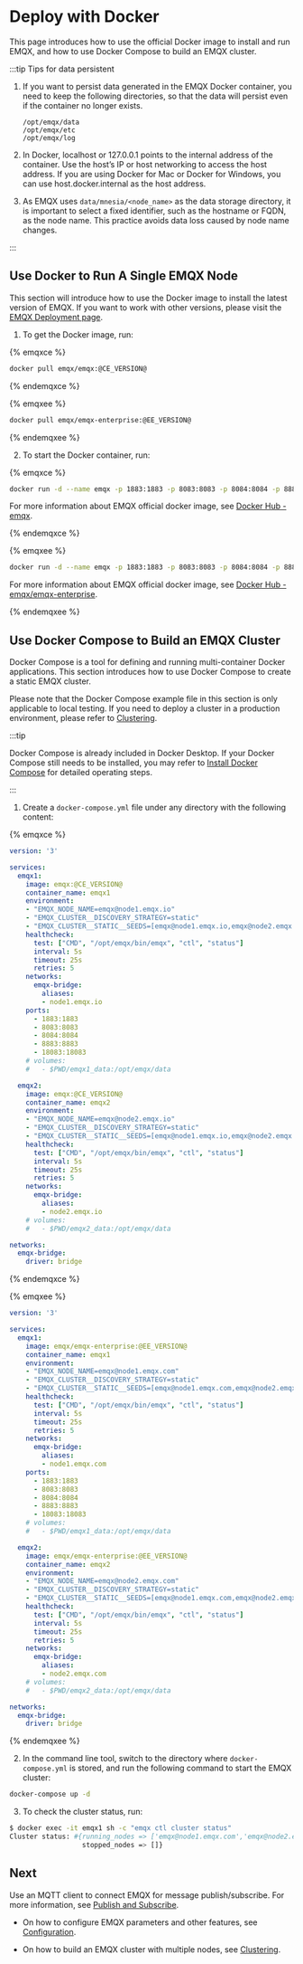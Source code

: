 # Deploy with Docker

This page introduces how to use the official Docker image to install and run EMQX, and how to use Docker Compose to build an EMQX cluster.

:::tip Tips for data persistent

1. If you want to persist data generated in the EMQX Docker container, you need to keep the following directories, so that the data will persist even if the container no longer exists.

   ```
   /opt/emqx/data
   /opt/emqx/etc
   /opt/emqx/log
   ```

2. In Docker, localhost or 127.0.0.1 points to the internal address of the container. Use the host’s IP or host networking to access the host address. If you are using Docker for Mac or Docker for Windows, you can use host.docker.internal as the host address.

3. As EMQX uses `data/mnesia/<node_name>` as the data storage directory, it is important to select a fixed identifier, such as the hostname or FQDN, as the node name. This practice avoids data loss caused by node name changes.

:::

## Use Docker to Run A Single EMQX Node

This section will introduce how to use the Docker image to install the latest version of EMQX. If you want to work with other versions,  please visit the [EMQX Deployment page](https://www.emqx.com/en/try?product=enterprise).

1. To get the Docker image, run: 

{% emqxce %}

```bash
docker pull emqx/emqx:@CE_VERSION@
```

{% endemqxce %}

{% emqxee %}

```bash
docker pull emqx/emqx-enterprise:@EE_VERSION@
```

{% endemqxee %}

2. To start the Docker container, run:

{% emqxce %}

```bash
docker run -d --name emqx -p 1883:1883 -p 8083:8083 -p 8084:8084 -p 8883:8883 -p 18083:18083  emqx:@CE_VERSION@
```

For more information about EMQX official docker image, see [Docker Hub - emqx](https://hub.docker.com/_/emqx). 

{% endemqxce %}

{% emqxee %}

```bash
docker run -d --name emqx -p 1883:1883 -p 8083:8083 -p 8084:8084 -p 8883:8883 -p 18083:18083  emqx/emqx-enterprise:@EE_VERSION@
```

For more information about EMQX official docker image, see [Docker Hub - emqx/emqx-enterprise](https://hub.docker.com/r/emqx/emqx-enterprise).

{% endemqxee %}

## Use Docker Compose to Build an EMQX Cluster

Docker Compose is a tool for defining and running multi-container Docker applications. This section introduces how to use Docker Compose to create a static EMQX cluster.

Please note that the Docker Compose example file in this section is only applicable to local testing. If you need to deploy a cluster in a production environment, please refer to [Clustering](./cluster/introduction.md).

:::tip

Docker Compose is already included in Docker Desktop. If your Docker Compose still needs to be installed, you may refer to [Install Docker Compose](https://docs.docker.com/compose/install/) for detailed operating steps.

:::

1. Create a  `docker-compose.yml` file under any directory with the following content:

{% emqxce %}

```yml
version: '3'

services:
  emqx1:
    image: emqx:@CE_VERSION@
    container_name: emqx1
    environment:
    - "EMQX_NODE_NAME=emqx@node1.emqx.io"
    - "EMQX_CLUSTER__DISCOVERY_STRATEGY=static"
    - "EMQX_CLUSTER__STATIC__SEEDS=[emqx@node1.emqx.io,emqx@node2.emqx.io]"
    healthcheck:
      test: ["CMD", "/opt/emqx/bin/emqx", "ctl", "status"]
      interval: 5s
      timeout: 25s
      retries: 5
    networks:
      emqx-bridge:
        aliases:
        - node1.emqx.io
    ports:
      - 1883:1883
      - 8083:8083
      - 8084:8084
      - 8883:8883
      - 18083:18083 
    # volumes:
    #   - $PWD/emqx1_data:/opt/emqx/data

  emqx2:
    image: emqx:@CE_VERSION@
    container_name: emqx2
    environment:
    - "EMQX_NODE_NAME=emqx@node2.emqx.io"
    - "EMQX_CLUSTER__DISCOVERY_STRATEGY=static"
    - "EMQX_CLUSTER__STATIC__SEEDS=[emqx@node1.emqx.io,emqx@node2.emqx.io]"
    healthcheck:
      test: ["CMD", "/opt/emqx/bin/emqx", "ctl", "status"]
      interval: 5s
      timeout: 25s
      retries: 5
    networks:
      emqx-bridge:
        aliases:
        - node2.emqx.io
    # volumes:
    #   - $PWD/emqx2_data:/opt/emqx/data

networks:
  emqx-bridge:
    driver: bridge
```

{% endemqxce %}

{% emqxee %}

```yml
version: '3'

services:
  emqx1:
    image: emqx/emqx-enterprise:@EE_VERSION@
    container_name: emqx1
    environment:
    - "EMQX_NODE_NAME=emqx@node1.emqx.com"
    - "EMQX_CLUSTER__DISCOVERY_STRATEGY=static"
    - "EMQX_CLUSTER__STATIC__SEEDS=[emqx@node1.emqx.com,emqx@node2.emqx.com]"
    healthcheck:
      test: ["CMD", "/opt/emqx/bin/emqx", "ctl", "status"]
      interval: 5s
      timeout: 25s
      retries: 5
    networks:
      emqx-bridge:
        aliases:
        - node1.emqx.com
    ports:
      - 1883:1883
      - 8083:8083
      - 8084:8084
      - 8883:8883
      - 18083:18083
    # volumes:
    #   - $PWD/emqx1_data:/opt/emqx/data

  emqx2:
    image: emqx/emqx-enterprise:@EE_VERSION@
    container_name: emqx2
    environment:
    - "EMQX_NODE_NAME=emqx@node2.emqx.com"
    - "EMQX_CLUSTER__DISCOVERY_STRATEGY=static"
    - "EMQX_CLUSTER__STATIC__SEEDS=[emqx@node1.emqx.com,emqx@node2.emqx.com]"
    healthcheck:
      test: ["CMD", "/opt/emqx/bin/emqx", "ctl", "status"]
      interval: 5s
      timeout: 25s
      retries: 5
    networks:
      emqx-bridge:
        aliases:
        - node2.emqx.com
    # volumes:
    #   - $PWD/emqx2_data:/opt/emqx/data

networks:
  emqx-bridge:
    driver: bridge
```

{% endemqxee %}

2. In the command line tool, switch to the directory where  `docker-compose.yml` is stored, and run the following command to start the EMQX cluster:

```bash
docker-compose up -d
```

3. To check the cluster status, run:

```bash
$ docker exec -it emqx1 sh -c "emqx ctl cluster status"
Cluster status: #{running_nodes => ['emqx@node1.emqx.com','emqx@node2.emqx.com'],
                  stopped_nodes => []}
```

## Next

Use an MQTT client to connect EMQX for message publish/subscribe. For more information, see [Publish and Subscribe](../messaging/publish-and-subscribe.md). 

- On how to configure EMQX parameters and other features, see [Configuration](../configuration/configuration.md).

- On how to build an EMQX cluster with multiple nodes, see  [Clustering](./cluster/introduction.md).
